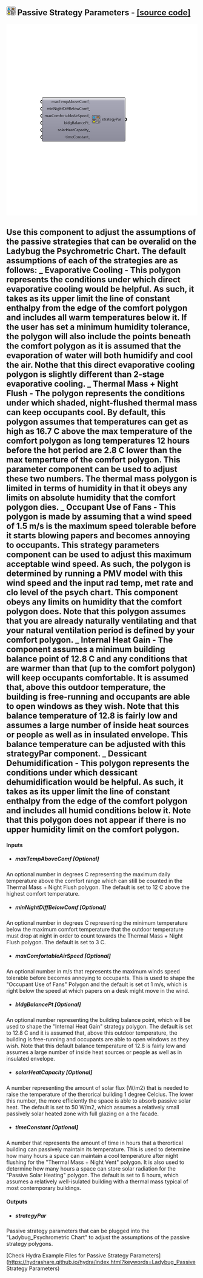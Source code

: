 ## ![](../../images/icons/Passive_Strategy_Parameters.png) Passive Strategy Parameters - [[source code]](https://github.com/mostaphaRoudsari/ladybug/tree/master/src/Ladybug_Passive%20Strategy%20Parameters.py)

![](../../images/components/Passive_Strategy_Parameters.png)

Use this component to adjust the assumptions of the passive strategies that can be overalid on the Ladybug the Psychrometric Chart. The default assumptions of each of the strategies are as follows: 
 _
 Evaporative Cooling - This polygon represents the conditions under which direct evaporative cooling would be helpful.  As such, it takes as its upper limit the line of constant enthalpy from the edge of the comfort polygon and includes all warm temperatures below it.  If the user has set a minimum humidity tolerance, the polygon will also include the points beneath the comfort polygon as it is assumed that the evaporation of water will both humidify and cool the air.  Nothe that this direct evaporative cooling polygon is slightly different than 2-stage evaporative cooling.
 _
 Thermal Mass + Night Flush - The polygon represents the conditions under which shaded, night-flushed thermal mass can keep occupants cool. By default, this polygon assumes that temperatures can get as high as 16.7 C above the max temperature of the comfort polygon as long temperatures 12 hours before the hot period are 2.8 C lower than the max temperture of the comfort polygon.  This parameter component can be used to adjust these two numbers. The thermal mass polygon is limited in terms of humidity in that it obeys any limits on absolute humidity that the comfort polygon dies.
 _
 Occupant Use of Fans - This polygon is made by assuming that a wind speed of 1.5 m/s is the maximum speed tolerable before it starts blowing papers and becomes annoying to occupants.  This strategy parameters component can be used to adjust this maximum acceptable wind speed. As such, the polygon is determined by running a PMV model with this wind speed and the input rad temp, met rate and clo level of the psych chart.  This component obeys any limits on humidity that the comfort polygon does.  Note that this polygon assumes that you are already naturally ventilating and that your natural ventilation period is defined by your comfort polygon.
 _
 Internal Heat Gain - The component assumes a minimum building balance point of 12.8 C and any conditions that are warmer than that (up to the comfort polygon) will keep occupants comfortable.  It is assumed that, above this outdoor temperature, the building is free-running and occupants are able to open windows as they wish.  Note that this balance temperature of 12.8 is fairly low and assumes a large number of inside heat sources or people as well as in insulated envelope.  This balance temperature can be adjusted with this strategyPar component.
 _
 Dessicant Dehumidification - This polygon represents the conditions under which dessicant dehumidification would be helpful.  As such, it takes as its upper limit the line of constant enthalpy from the edge of the comfort polygon and includes all humid conditions below it.  Note that this polygon does not appear if there is no upper humidity limit on the comfort polygon.
 -
 

#### Inputs
* ##### maxTempAboveComf [Optional]
An optional number in degrees C representing the maximum daily temperature above the comfort range which can still be counted in the Thermal Mass + Night Flush polygon.  The default is set to 12 C above the highest comfort temperature.
* ##### minNightDiffBelowComf [Optional]
An optional number in degrees C representing the minimum temperature below the maximum comfort temperature that the outdoor temperature must drop at night in order to count towards the Thermal Mass + Night Flush polygon. The default is set to 3 C.
* ##### maxComfortableAirSpeed [Optional]
An optional number in m/s that represents the maximum winds speed tolerable before becomes annoying to occupants.  This is used to shape the "Occupant Use of Fans" Polygon and the default is set ot 1 m/s, which is right below the speed at which papers on a desk might move in the wind.
* ##### bldgBalancePt [Optional]
An optional number representing the building balance point, which will be used to shape the "Internal Heat Gain" strategy polygon.  The default is set to 12.8 C and it is assumed that, above this outdoor temperature, the building is free-running and occupants are able to open windows as they wish.  Note that this default balance temperature of 12.8 is fairly low and assumes a large number of inside heat sources or people as well as in insulated envelope.
* ##### solarHeatCapacity [Optional]
A number representing the amount of solar flux (W/m2) that is needed to raise the temperature of the therorical building 1 degree Celcius.  The lower this number, the more efficiently the space is able to absorb passive solar heat.  The default is set to 50 W/m2, which assumes a relatively small passively solar heated zone with full glazing on a the facade.
* ##### timeConstant [Optional]
A number that represents the amount of time in hours that a therortical building can passively maintain its temperature.  This is used to determine how many hours a space can maintain a cool temperature after night flushing for the "Thermal Mass + Night Vent" polygon.  It is also used to determine how many hours a space can store solar radiation for the "Passive Solar Heating" polygon. The default is set to 8 hours, which assumes a relatively well-isulated building with a thermal mass typical of most contemporary buildings.

#### Outputs
* ##### strategyPar
Passive strategy parameters that can be plugged into the "Ladybug_Psychrometric Chart" to adjust the assumptions of the passive strategy polygons.


[Check Hydra Example Files for Passive Strategy Parameters](https://hydrashare.github.io/hydra/index.html?keywords=Ladybug_Passive Strategy Parameters)